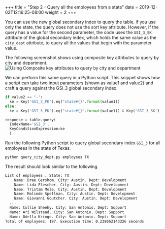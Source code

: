 +++
title = "Step 2 - Query all the employees from a state"
date = 2019-12-02T12:16:25-08:00
weight = 2
+++

You can use the new global secondary index to query the table. If you use only the state, the query does not use the sort key attribute. However, if the query has a value for the second parameter, the code uses the `GSI_3_SK` attribute of the global secondary index, which holds the same value as the `city_dept` attribute, to query all the values that begin with the parameter value.

The following screenshot shows using composite key attributes to query by city and department.
![Using Composite key attributes to query by city and department](/images/awsconsole7.png)

We can perform this same query in a Python script.  This snippet shows how a script can take two input parameters (shown as value1 and value2) and craft a query against the GSI_3 global secondary index.

```py
if value2 == "-":
  ke = Key('GSI_3_PK').eq("state#{}".format(value1))
else:
  ke = Key('GSI_3_PK').eq("state#{}".format(value1)) & Key('GSI_3_SK').begins_with(value2)

response = table.query(
  IndexName='GSI_3',
  KeyConditionExpression=ke
  )
```

Run the following Python script to query global secondary index `GSI_3` for all employees in the state of Texas.

```bash
python query_city_dept.py employees TX
```
The result should look similar to the following.
```txt
List of employees . State: TX
    Name: Bree Gershom. City: Austin. Dept: Development
    Name: Lida Flescher. City: Austin. Dept: Development
    Name: Tristam Mole. City: Austin. Dept: Development
    Name: Malinde Spellman. City: Austin. Dept: Development
    Name: Giovanni Goutcher. City: Austin. Dept: Development
  ...
  Name: Cullie Sheehy. City: San Antonio. Dept: Support
  Name: Ari Wilstead. City: San Antonio. Dept: Support
  Name: Odella Kringe. City: San Antonio. Dept: Support
Total of employees: 197. Execution time: 0.238062143326 seconds
```

